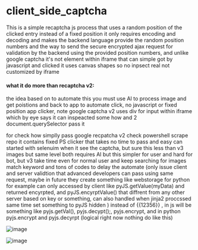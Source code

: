 # client_side_captcha
This is a simple recaptcha js process that uses a random position of the clicked entry instead of a fixed position it only requires encoding and decoding and makes the backend language provide the random position numbers and the way to send the secure encrypted ajax request for validation by the backend using the provided position numbers, and unlike google captcha it's not element within iframe that can simple got by javascript and clicked it uses canvas shapes so no inpsect real not customized by iframe


#### what it do more than recaptcha v2:
the idea based on to automate this you must use AI to process image and get poistions and back to app to automate click, no javascript or fixed position app clicker, note google captcha v2 uses div for input within iframe which by eye says it can inspeacted some how and 2 document.querySelector pass it

for check how simplly pass google recpatcha v2 check powershell scrape repo it contains fixed PS clicker that takes no time to pass and easy can started with selenuim when it see the captcha, but sure this less than v3 images but same level both requires AI but this simpler for user and hard for bot, but v3 take time even for normal user and keep searching for images match keyword and tons of codes to delay the automate (only issue client and server validtion that advanced developers can pass using same request, maybe in future they create something like webstorage for python for example can only accessed by client like pyJS.getValue(myData) and returned encyrpted, and pyJS.encyrptValue() that diffrent from any other server based on key or something, can also handled when jinja2 proccssed same time set something to pyJS hidden ) instead of {{12356}} , in js will be something like pyjs.getVal(), pyjs.decypt();, pyjs.encrypt, and in python pyjs.encrypt and pyjs.decyrpt (logical right now nothing do like this)


![image](https://github.com/MahmoudHegazi/client_side_captcha/assets/55125302/cad449ca-50e6-4a4e-b00d-6aff74f48883)

![image](https://github.com/MahmoudHegazi/client_side_captcha/assets/55125302/83b091c0-debf-4030-9f01-4eb7b8d04306)
